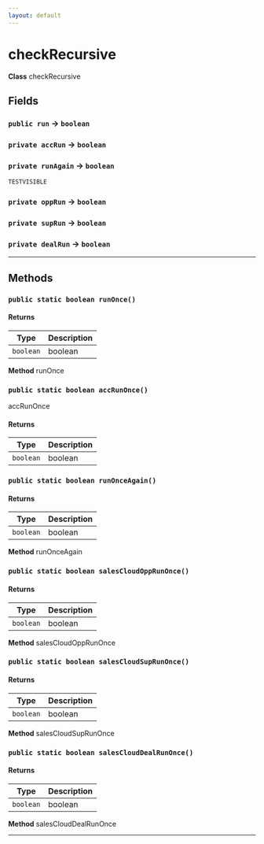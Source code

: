 ```yaml
---
layout: default
---
```

# checkRecursive



**Class** checkRecursive

## Fields

### `public run` → `boolean`


### `private accRun` → `boolean`


### `private runAgain` → `boolean`

`TESTVISIBLE` 

### `private oppRun` → `boolean`


### `private supRun` → `boolean`


### `private dealRun` → `boolean`


---
## Methods
### `public static boolean runOnce()`
#### Returns

|Type|Description|
|---|---|
|`boolean`|boolean|


**Method** runOnce

### `public static boolean accRunOnce()`

accRunOnce

#### Returns

|Type|Description|
|---|---|
|`boolean`|boolean|

### `public static boolean runOnceAgain()`
#### Returns

|Type|Description|
|---|---|
|`boolean`|boolean|


**Method** runOnceAgain

### `public static boolean salesCloudOppRunOnce()`
#### Returns

|Type|Description|
|---|---|
|`boolean`|boolean|


**Method** salesCloudOppRunOnce

### `public static boolean salesCloudSupRunOnce()`
#### Returns

|Type|Description|
|---|---|
|`boolean`|boolean|


**Method** salesCloudSupRunOnce

### `public static boolean salesCloudDealRunOnce()`
#### Returns

|Type|Description|
|---|---|
|`boolean`|boolean|


**Method** salesCloudDealRunOnce

---
